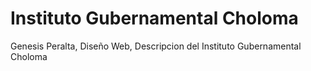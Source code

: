# Instituto Gubernamental Choloma 
Genesis Peralta, Diseño Web, Descripcion del Instituto Gubernamental Choloma 

